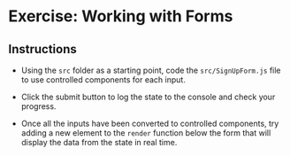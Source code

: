 # Exercise: Working with Forms

## Instructions

- Using the `src` folder as a starting point, code the `src/SignUpForm.js` file to use controlled components for each input. 

- Click the submit button to log the state to the console and check your progress.

- Once all the inputs have been converted to controlled components, try adding a new element to the `render` function below the form that will display the data from the state in real time.

